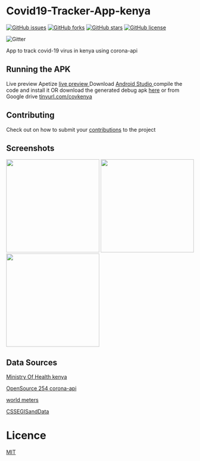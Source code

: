 # Covid19-Tracker-App-kenya
[![GitHub issues](https://img.shields.io/github/issues/opensource254/Covid19-Tracker-App-kenya?style=for-the-badge)](https://github.com/opensource254/Covid19-Tracker-App-kenya/issues) [![GitHub forks](https://img.shields.io/github/forks/opensource254/Covid19-Tracker-App-kenya?style=for-the-badge)](https://github.com/opensource254/Covid19-Tracker-App-kenya/network) [![GitHub stars](https://img.shields.io/github/stars/opensource254/Covid19-Tracker-App-kenya?style=for-the-badge)](https://github.com/opensource254/Covid19-Tracker-App-kenya/stargazers) [![GitHub license](https://img.shields.io/github/license/opensource254/Covid19-Tracker-App-kenya?style=for-the-badge)](https://github.com/opensource254/Covid19-Tracker-App-kenya/blob/master/LICENSE)

![Gitter](https://img.shields.io/gitter/room/opensource-254/community?style=for-the-badge)


App to track covid-19 virus in kenya using corona-api

## Running the APK
Live preview Apetize [live preview ](https://appetize.io/app/chpq7kcv19vqm669wtz83eyyb8)
Download  [Android Studio  ](https://developer.android.com/studio) compile the code and install it OR download the generated debug apk [here](https://github.com/Opensource-254/Covid19-Tracker-App-kenya/raw/master/covid19v0.3.0beta1.apk) or from Google drive   [tinyurl.com/covkenya](https://tinyurl.com/covkenya)


## Contributing
Check out on how to submit your  [contributions](../master/CONTRIBUTING.md) to the project


## Screenshots
<img src="https://github.com/Opensource-254/Covid19-Tracker-App-kenya/blob/master/screenshots/screen1.jpeg" width="250"/> <img
 src="https://github.com/Opensource-254/Covid19-Tracker-App-kenya/blob/master/screenshots/screen2.jpeg" width="250"/> <img
 src="https://github.com/Opensource-254/Covid19-Tracker-App-kenya/blob/master/screenshots/screen4.jpeg" width="250"/>




## Data Sources
[Ministry Of Health kenya  ](http://www.health.go.ke/)

[OpenSource 254 corona-api  ](https://github.com/Opensource-254/corona-api)

[world meters  ](https://https://www.worldometers.info/coronavirus/)

[CSSEGISandData  ](https://github.com/CSSEGISandData/COVID-19/tree/master/csse_covid_19_data)

# Licence
[MIT](../master/LICENSE)

